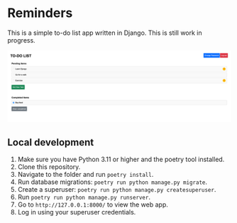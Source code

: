 # Reminders

This is a simple to-do list app written in Django. This is still work in progress.

![Alt text](screenshot.png "Reminders main page")

## Local development

1. Make sure you have Python 3.11 or higher and the poetry tool installed.
2. Clone this repository.
3. Navigate to the folder and run `poetry install`.
4. Run database migrations: `poetry run python manage.py migrate`.
5. Create a superuser: `poetry run python manage.py createsuperuser`.
6. Run `poetry run python manage.py runserver`.
7. Go to `http://127.0.0.1:8000/` to view the web app.
8. Log in using your superuser credentials.